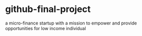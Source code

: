 # github-final-project
a micro-finance startup with a mission to empower and provide opportunities for low income individual

